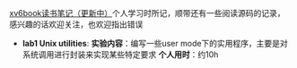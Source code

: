 [xv6book读书笔记（更新中）](https://www.cnblogs.com/dreamer-q/category/2286638.html)个人学习时所记，顺带还有一些阅读源码的记录，感兴趣的话欢迎关注，也欢迎指出错误
- **lab1 Unix utilities**:
  **实验内容**：编写一些user mode下的实用程序，主要是对系统调用进行封装来实现某些特定要求
  **个人用时**：约10h
